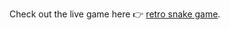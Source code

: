 Check out the live game here :point_right:  [retro snake game](https://priyanshii677.github.io/snake-game/).
